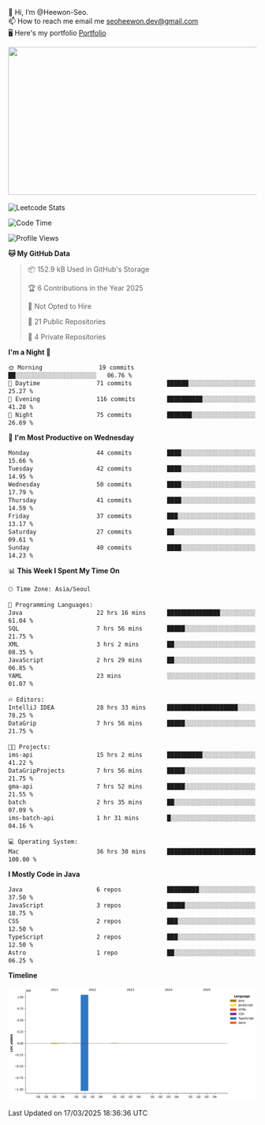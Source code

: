 👋 Hi, I’m @Heewon-Seo.  
📫 How to reach me email me seoheewon.dev@gmail.com   
🖥 Here's my portfolio [Portfolio](https://haileynotes.notion.site/HEEWON-SEO-f98fe97412ee4a6a94fd24fe6832f84c)

<a href="https://github.com/devxb/gitanimals">
<img
  src="https://render.gitanimals.org/farms/Heewon-Seo"
  width="600"
  height="300"
/>
</a>

![Leetcode Stats](https://leetcode.card.workers.dev/?username=Heewon-Seo)

 <!--START_SECTION:waka-->
![Code Time](http://img.shields.io/badge/Code%20Time-1%2C942%20hrs%2044%20mins-blue)

![Profile Views](http://img.shields.io/badge/Profile%20Views-0-blue)

**🐱 My GitHub Data** 

> 📦 152.9 kB Used in GitHub's Storage 
 > 
> 🏆 6 Contributions in the Year 2025
 > 
> 🚫 Not Opted to Hire
 > 
> 📜 21 Public Repositories 
 > 
> 🔑 4 Private Repositories 
 > 
**I'm a Night 🦉** 

```text
🌞 Morning                19 commits          ██░░░░░░░░░░░░░░░░░░░░░░░   06.76 % 
🌆 Daytime                71 commits          ██████░░░░░░░░░░░░░░░░░░░   25.27 % 
🌃 Evening                116 commits         ██████████░░░░░░░░░░░░░░░   41.28 % 
🌙 Night                  75 commits          ███████░░░░░░░░░░░░░░░░░░   26.69 % 
```
📅 **I'm Most Productive on Wednesday** 

```text
Monday                   44 commits          ████░░░░░░░░░░░░░░░░░░░░░   15.66 % 
Tuesday                  42 commits          ████░░░░░░░░░░░░░░░░░░░░░   14.95 % 
Wednesday                50 commits          ████░░░░░░░░░░░░░░░░░░░░░   17.79 % 
Thursday                 41 commits          ████░░░░░░░░░░░░░░░░░░░░░   14.59 % 
Friday                   37 commits          ███░░░░░░░░░░░░░░░░░░░░░░   13.17 % 
Saturday                 27 commits          ██░░░░░░░░░░░░░░░░░░░░░░░   09.61 % 
Sunday                   40 commits          ████░░░░░░░░░░░░░░░░░░░░░   14.23 % 
```


📊 **This Week I Spent My Time On** 

```text
🕑︎ Time Zone: Asia/Seoul

💬 Programming Languages: 
Java                     22 hrs 16 mins      ███████████████░░░░░░░░░░   61.04 % 
SQL                      7 hrs 56 mins       █████░░░░░░░░░░░░░░░░░░░░   21.75 % 
XML                      3 hrs 2 mins        ██░░░░░░░░░░░░░░░░░░░░░░░   08.35 % 
JavaScript               2 hrs 29 mins       ██░░░░░░░░░░░░░░░░░░░░░░░   06.85 % 
YAML                     23 mins             ░░░░░░░░░░░░░░░░░░░░░░░░░   01.07 % 

🔥 Editors: 
IntelliJ IDEA            28 hrs 33 mins      ████████████████████░░░░░   78.25 % 
DataGrip                 7 hrs 56 mins       █████░░░░░░░░░░░░░░░░░░░░   21.75 % 

🐱‍💻 Projects: 
ims-api                  15 hrs 2 mins       ██████████░░░░░░░░░░░░░░░   41.22 % 
DataGripProjects         7 hrs 56 mins       █████░░░░░░░░░░░░░░░░░░░░   21.75 % 
gma-api                  7 hrs 52 mins       █████░░░░░░░░░░░░░░░░░░░░   21.55 % 
batch                    2 hrs 35 mins       ██░░░░░░░░░░░░░░░░░░░░░░░   07.09 % 
ims-batch-api            1 hr 31 mins        █░░░░░░░░░░░░░░░░░░░░░░░░   04.16 % 

💻 Operating System: 
Mac                      36 hrs 30 mins      █████████████████████████   100.00 % 
```

**I Mostly Code in Java** 

```text
Java                     6 repos             █████████░░░░░░░░░░░░░░░░   37.50 % 
JavaScript               3 repos             █████░░░░░░░░░░░░░░░░░░░░   18.75 % 
CSS                      2 repos             ███░░░░░░░░░░░░░░░░░░░░░░   12.50 % 
TypeScript               2 repos             ███░░░░░░░░░░░░░░░░░░░░░░   12.50 % 
Astro                    1 repo              ██░░░░░░░░░░░░░░░░░░░░░░░   06.25 % 
```



**Timeline**

![Lines of Code chart](https://raw.githubusercontent.com/Heewon-Seo/Heewon-Seo/main/assets/bar_graph.png)


 Last Updated on 17/03/2025 18:36:36 UTC
<!--END_SECTION:waka-->

